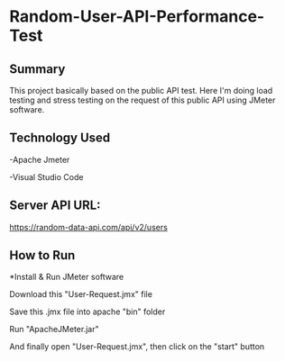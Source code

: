 # Random-User-API-Performance-Test

## Summary

This project basically based on the public API test. Here I'm doing load testing and stress testing on the request of this public API using JMeter software.

## Technology Used

 -Apache Jmeter

-Visual Studio Code

## Server API URL:
https://random-data-api.com/api/v2/users

## How to Run

*Install & Run JMeter software

Download this "User-Request.jmx" file

Save this .jmx file into apache "bin" folder

Run "ApacheJMeter.jar"

And finally open "User-Request.jmx", then click on the "start" button
